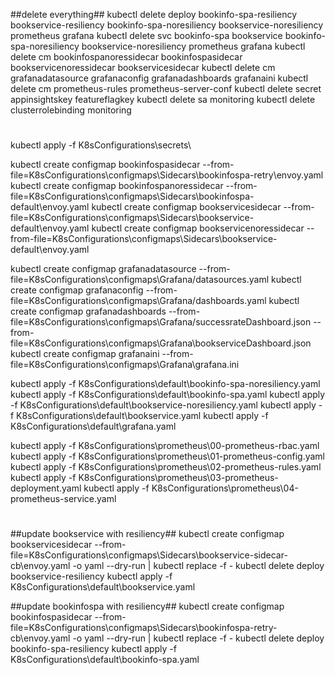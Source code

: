 ##delete everything##
kubectl delete deploy bookinfo-spa-resiliency bookservice-resiliency bookinfo-spa-noresiliency bookservice-noresiliency prometheus grafana
kubectl delete svc bookinfo-spa bookservice bookinfo-spa-noresiliency bookservice-noresiliency prometheus grafana
kubectl delete cm bookinfospanoressidecar bookinfospasidecar bookservicenoressidecar bookservicesidecar
kubectl delete cm grafanadatasource grafanaconfig grafanadashboards grafanaini
kubectl delete cm prometheus-rules prometheus-server-conf
kubectl delete secret appinsightskey featureflagkey 
kubectl delete sa monitoring
kubectl delete clusterrolebinding monitoring
#


#
kubectl apply -f K8sConfigurations\secrets\

kubectl create configmap bookinfospasidecar --from-file=K8sConfigurations\configmaps\Sidecars\bookinfospa-retry\envoy.yaml
kubectl create configmap bookinfospanoressidecar --from-file=K8sConfigurations\configmaps\Sidecars\bookinfospa-default\envoy.yaml
kubectl create configmap bookservicesidecar --from-file=K8sConfigurations\configmaps\Sidecars\bookservice-default\envoy.yaml
kubectl create configmap bookservicenoressidecar --from-file=K8sConfigurations\configmaps\Sidecars\bookservice-default\envoy.yaml

kubectl create configmap grafanadatasource --from-file=K8sConfigurations\configmaps\Grafana/datasources.yaml
kubectl create configmap grafanaconfig --from-file=K8sConfigurations\configmaps\Grafana/dashboards.yaml
kubectl create configmap grafanadashboards --from-file=K8sConfigurations\configmaps\Grafana/successrateDashboard.json --from-file=K8sConfigurations\configmaps\Grafana\bookserviceDashboard.json
kubectl create configmap grafanaini --from-file=K8sConfigurations\configmaps\Grafana\grafana.ini

kubectl apply -f K8sConfigurations\default\bookinfo-spa-noresiliency.yaml
kubectl apply -f K8sConfigurations\default\bookinfo-spa.yaml
kubectl apply -f K8sConfigurations\default\bookservice-noresiliency.yaml
kubectl apply -f K8sConfigurations\default\bookservice.yaml
kubectl apply -f K8sConfigurations\default\grafana.yaml

kubectl apply -f K8sConfigurations\prometheus\00-prometheus-rbac.yaml
kubectl apply -f K8sConfigurations\prometheus\01-prometheus-config.yaml
kubectl apply -f K8sConfigurations\prometheus\02-prometheus-rules.yaml
kubectl apply -f K8sConfigurations\prometheus\03-prometheus-deployment.yaml
kubectl apply -f K8sConfigurations\prometheus\04-prometheus-service.yaml
#


##update bookservice with resiliency##
kubectl create configmap bookservicesidecar --from-file=K8sConfigurations\configmaps\Sidecars\bookservice-sidecar-cb\envoy.yaml -o yaml --dry-run | kubectl replace -f -
kubectl delete deploy bookservice-resiliency
kubectl apply -f K8sConfigurations\default\bookservice.yaml

##update bookinfospa with resiliency##
kubectl create configmap bookinfospasidecar --from-file=K8sConfigurations\configmaps\Sidecars\bookinfospa-retry-cb\envoy.yaml -o yaml --dry-run | kubectl replace -f -
kubectl delete deploy bookinfo-spa-resiliency
kubectl apply -f K8sConfigurations\default\bookinfo-spa.yaml
#
